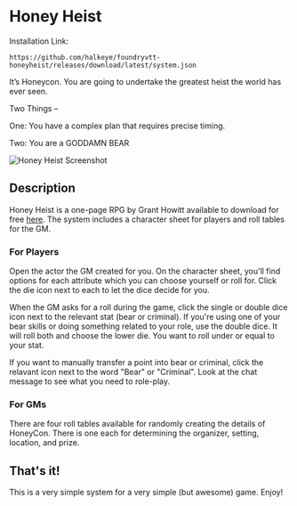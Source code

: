 # Honey Heist

Installation Link:

```
https://github.com/halkeye/foundryvtt-honeyheist/releases/download/latest/system.json
```

It’s Honeycon. You are going to undertake the greatest heist the world has ever seen.

Two Things –

One: You have a complex plan that requires precise timing.

Two: You are a GODDAMN BEAR

![Honey Heist Screenshot](https://github.com/jbhaywood/foundryvtt-honeyheist/blob/master/resources/images/screenshot.png?raw=true "Honey Heist Screenshot")

## Description
Honey Heist is a one-page RPG by Grant Howitt available to download for free [here](https://gshowitt.itch.io/honey-heist). The system includes a character sheet for players and roll tables for the GM.

### For Players
Open the actor the GM created for you. On the character sheet, you'll find options for each attribute which you can choose yourself or roll for. Click the die icon next to each to let the dice decide for you.

When the GM asks for a roll during the game, click the single or double dice icon next to the relevant stat (bear or criminal). If you're using one of your bear skills or doing something related to your role, use the double dice. It will roll both and choose the lower die. You want to roll under or equal to your stat.

If you want to manually transfer a point into bear or criminal, click the relavant icon next to the word "Bear" or "Criminal". Look at the chat message to see what you need to role-play.

### For GMs
There are four roll tables available for randomly creating the details of HoneyCon. There is one each for determining the organizer, setting, location, and prize.

## That's it!
This is a very simple system for a very simple (but awesome) game. Enjoy!
